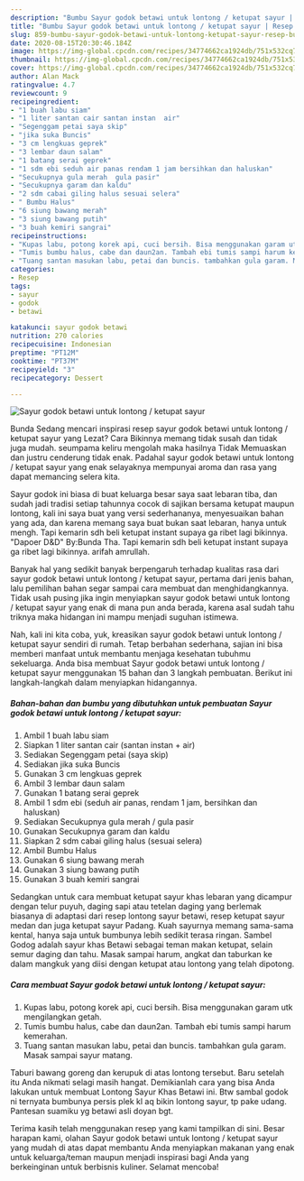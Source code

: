 ```yaml
---
description: "Bumbu Sayur godok betawi untuk lontong / ketupat sayur | Resep Bumbu Sayur godok betawi untuk lontong / ketupat sayur Yang Paling Enak"
title: "Bumbu Sayur godok betawi untuk lontong / ketupat sayur | Resep Bumbu Sayur godok betawi untuk lontong / ketupat sayur Yang Paling Enak"
slug: 859-bumbu-sayur-godok-betawi-untuk-lontong-ketupat-sayur-resep-bumbu-sayur-godok-betawi-untuk-lontong-ketupat-sayur-yang-paling-enak
date: 2020-08-15T20:30:46.184Z
image: https://img-global.cpcdn.com/recipes/34774662ca1924db/751x532cq70/sayur-godok-betawi-untuk-lontong-ketupat-sayur-foto-resep-utama.jpg
thumbnail: https://img-global.cpcdn.com/recipes/34774662ca1924db/751x532cq70/sayur-godok-betawi-untuk-lontong-ketupat-sayur-foto-resep-utama.jpg
cover: https://img-global.cpcdn.com/recipes/34774662ca1924db/751x532cq70/sayur-godok-betawi-untuk-lontong-ketupat-sayur-foto-resep-utama.jpg
author: Alan Mack
ratingvalue: 4.7
reviewcount: 9
recipeingredient:
- "1 buah labu siam"
- "1 liter santan cair santan instan  air"
- "Segenggam petai saya skip"
- "jika suka Buncis"
- "3 cm lengkuas geprek"
- "3 lembar daun salam"
- "1 batang serai geprek"
- "1 sdm ebi seduh air panas rendam 1 jam bersihkan dan haluskan"
- "Secukupnya gula merah  gula pasir"
- "Secukupnya garam dan kaldu"
- "2 sdm cabai giling halus sesuai selera"
- " Bumbu Halus"
- "6 siung bawang merah"
- "3 siung bawang putih"
- "3 buah kemiri sangrai"
recipeinstructions:
- "Kupas labu, potong korek api, cuci bersih. Bisa menggunakan garam utk mengilangkan getah."
- "Tumis bumbu halus, cabe dan daun2an. Tambah ebi tumis sampi harum kemerahan."
- "Tuang santan masukan labu, petai dan buncis. tambahkan gula garam. Masak sampai sayur matang."
categories:
- Resep
tags:
- sayur
- godok
- betawi

katakunci: sayur godok betawi 
nutrition: 270 calories
recipecuisine: Indonesian
preptime: "PT12M"
cooktime: "PT37M"
recipeyield: "3"
recipecategory: Dessert

---
```



![Sayur godok betawi untuk lontong / ketupat sayur](https://img-global.cpcdn.com/recipes/34774662ca1924db/751x532cq70/sayur-godok-betawi-untuk-lontong-ketupat-sayur-foto-resep-utama.jpg)

Bunda Sedang mencari inspirasi resep sayur godok betawi untuk lontong / ketupat sayur yang Lezat? Cara Bikinnya memang tidak susah dan tidak juga mudah. seumpama keliru mengolah maka hasilnya Tidak Memuaskan dan justru cenderung tidak enak. Padahal sayur godok betawi untuk lontong / ketupat sayur yang enak selayaknya mempunyai aroma dan rasa yang dapat memancing selera kita.

Sayur godok ini biasa di buat keluarga besar saya saat lebaran tiba, dan sudah jadi tradisi setiap tahunnya cocok di sajikan bersama ketupat maupun lontong, kali ini saya buat yang versi sederhananya, menyesuaikan bahan yang ada, dan karena memang saya buat bukan saat lebaran, hanya untuk mengh. Tapi kemarin sdh beli ketupat instant supaya ga ribet lagi bikinnya. &#34;Dapoer D&amp;D&#34; By:Bunda Tha. Tapi kemarin sdh beli ketupat instant supaya ga ribet lagi bikinnya. arifah amrullah.

Banyak hal yang sedikit banyak berpengaruh terhadap kualitas rasa dari sayur godok betawi untuk lontong / ketupat sayur, pertama dari jenis bahan, lalu pemilihan bahan segar sampai cara membuat dan menghidangkannya. Tidak usah pusing jika ingin menyiapkan sayur godok betawi untuk lontong / ketupat sayur yang enak di mana pun anda berada, karena asal sudah tahu triknya maka hidangan ini mampu menjadi suguhan istimewa.


Nah, kali ini kita coba, yuk, kreasikan sayur godok betawi untuk lontong / ketupat sayur sendiri di rumah. Tetap berbahan sederhana, sajian ini bisa memberi manfaat untuk membantu menjaga kesehatan tubuhmu sekeluarga. Anda bisa membuat Sayur godok betawi untuk lontong / ketupat sayur menggunakan 15 bahan dan 3 langkah pembuatan. Berikut ini langkah-langkah dalam menyiapkan hidangannya.

<!--inarticleads1-->

##### Bahan-bahan dan bumbu yang dibutuhkan untuk pembuatan Sayur godok betawi untuk lontong / ketupat sayur:

1. Ambil 1 buah labu siam
1. Siapkan 1 liter santan cair (santan instan + air)
1. Sediakan Segenggam petai (saya skip)
1. Sediakan jika suka Buncis
1. Gunakan 3 cm lengkuas geprek
1. Ambil 3 lembar daun salam
1. Gunakan 1 batang serai geprek
1. Ambil 1 sdm ebi (seduh air panas, rendam 1 jam, bersihkan dan haluskan)
1. Sediakan Secukupnya gula merah / gula pasir
1. Gunakan Secukupnya garam dan kaldu
1. Siapkan 2 sdm cabai giling halus (sesuai selera)
1. Ambil  Bumbu Halus
1. Gunakan 6 siung bawang merah
1. Gunakan 3 siung bawang putih
1. Gunakan 3 buah kemiri sangrai


Sedangkan untuk cara membuat ketupat sayur khas lebaran yang dicampur dengan telur puyuh, daging sapi atau tetelan daging yang berlemak biasanya di adaptasi dari resep lontong sayur betawi, resep ketupat sayur medan dan juga ketupat sayur Padang. Kuah sayurnya memang sama-sama kental, hanya saja untuk bumbunya lebih sedikit terasa ringan. Sambel Godog adalah sayur khas Betawi sebagai teman makan ketupat, selain semur daging dan tahu. Masak sampai harum, angkat dan taburkan ke dalam mangkuk yang diisi dengan ketupat atau lontong yang telah dipotong. 

<!--inarticleads2-->

##### Cara membuat Sayur godok betawi untuk lontong / ketupat sayur:

1. Kupas labu, potong korek api, cuci bersih. Bisa menggunakan garam utk mengilangkan getah.
1. Tumis bumbu halus, cabe dan daun2an. Tambah ebi tumis sampi harum kemerahan.
1. Tuang santan masukan labu, petai dan buncis. tambahkan gula garam. Masak sampai sayur matang.


Taburi bawang goreng dan kerupuk di atas lontong tersebut. Baru setelah itu Anda nikmati selagi masih hangat. Demikianlah cara yang bisa Anda lakukan untuk membuat Lontong Sayur Khas Betawi ini. Btw sambal godok ni ternyata bumbunya persis plek kl aq bikin lontong sayur, tp pake udang. Pantesan suamiku yg betawi asli doyan bgt. 

Terima kasih telah menggunakan resep yang kami tampilkan di sini. Besar harapan kami, olahan Sayur godok betawi untuk lontong / ketupat sayur yang mudah di atas dapat membantu Anda menyiapkan makanan yang enak untuk keluarga/teman maupun menjadi inspirasi bagi Anda yang berkeinginan untuk berbisnis kuliner. Selamat mencoba!

